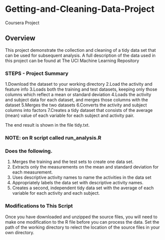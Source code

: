 # Getting-and-Cleaning-Data-Project
Coursera Project
## Overview
This project demonstrate the collection and cleaning of a tidy data set that can be used for subsequent analysis.
A full description of the data used in this project can be found at The UCI Machine Learning Repository

### STEPS - Project Summary
1.Download the dataset to your working directory
2.Load the activity and feature info
3.Loads both the training and test datasets, keeping only those columns which reflect a mean or standard deviation
4.Loads the activity and subject data for each dataset, and merges those columns with the dataset
5.Merges the two datasets
6.Converts the activity and subject columns into factors
7.Creates a tidy dataset that consists of the average (mean) value of each variable for each subject and activity pair.

The end result is shown in the file tidy.txt.

### NOTE: on R script called run_analysis.R 
### Does the following. 
1. Merges the training and the test sets to create one data set. 
2. Extracts only the measurements on the mean and standard deviation for each measurement. 
3. Uses descriptive activity names to name the activities in the data set 
4. Appropriately labels the data set with descriptive activity names. 
5. Creates a second, independent tidy data set with the average of each variable for each activity and each subject.

### Modifications to This Script

Once you have downloaded and unzipped the source files, you will need to make one modification to the R file before you can process the data. Set the path of the working directory to relect the location of the source files in your own directory.



